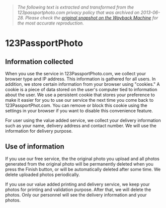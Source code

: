 > *The following text is extracted and transformed from the 123passportphoto.com privacy policy that was archived on 2013-06-28. Please check the [original snapshot on the Wayback Machine](https://web.archive.org/web/20130628074949id_/http%3A//123passportphoto.com/privacy.php) for the most accurate reproduction.*

# 123PassportPhoto

## Information collected

When you use the service in 123PassportPhoto.com, we collect your browser type and IP address. This information is gathered for all users. In addition, we store certain information from your browser using "cookies." A cookie is a piece of data stored on the user's computer tied to information about the user. We use a persistent cookie that stores your preference to make it easier for you to use our service the next time you come back to 123PassportPhot.com. You can remove or block this cookie using the settings in your browser if you want to disable this convenience feature.

For user using the value added service, we collect your delivery information such as your name, delivery address and contact number. We will use the information for delivery purpose.

## Use of information

If you use our free service, the the original photo you upload and all photos generated from the original photo will be permanently deleted when you press the Finish button, or will be automatically deleted after some time. We delete uploaded photos periodically.

If you use our value added printing and delivery service, we keep your photos for printing and validation purpose. After that, we will delete the photos. Only our personnel will see the delivery information and your photos. 
